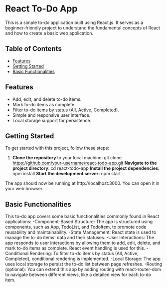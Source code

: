 # React To-Do App

This is a simple to-do application built using React.js. It serves as a beginner-friendly project to understand the fundamental concepts of React and how to create a basic web application.

## Table of Contents

- [Features](#features)
- [Getting Started](#getting-started)
- [Basic Functionalities](#basic-functionalities)

## Features

- Add, edit, and delete to-do items.
- Mark to-do items as complete.
- Filter to-do items by status (All, Active, Completed).
- Simple and responsive user interface.
- Local storage support for persistence.

## Getting Started

To get started with this project, follow these steps:

1. **Clone the repository** to your local machine:
   git clone https://github.com/your-username/react-todo-app.git
  **Navigate to the project directory**:
   cd react-todo-app
  **Install the project dependencies:**
   npm install
  **Start the development server:**
   npm start
   
  The app should now be running at http://localhost:3000. You can open it in your web browser.
  
## Basic Functionalities
This to-do app covers some basic functionalities commonly found in React applications:
-Component-Based Structure: The app is structured using components, such as App, TodoList, and TodoItem, to promote code reusability and maintainability.
-State Management: React state is used to manage the to-do items' data and their statuses.
-User Interactions: The app responds to user interactions by allowing them to add, edit, delete, and mark to-do items as complete. React event handling is used for this.
-Conditional Rendering: To filter to-do items by status (All, Active, Completed), conditional rendering is implemented.
-Local Storage: The app uses local storage to persist the to-do list between page refreshes.
-Routing (optional): You can extend this app by adding routing with react-router-dom to navigate between different views, like a detailed view for each to-do item.
